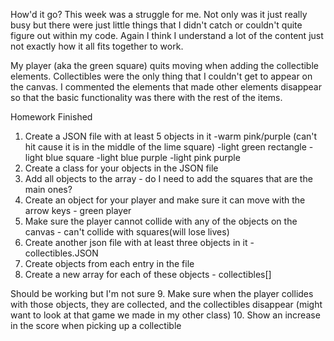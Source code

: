 How'd it go?
This week was a struggle for me.  Not only was it just really busy but there were just little things that I didn't catch or couldn't quite figure out within my code.  Again I think I understand a lot of the content just not exactly how it all fits together to work.

My player (aka the green square) quits moving when adding the collectible elements.  Collectibles were the only thing that I couldn't get to appear on the canvas.  I commented the elements that made other elements disappear so that the basic functionality was there with the rest of the items.


Homework Finished
1. Create a JSON file with at least 5 objects in it
    -warm pink/purple (can't hit cause it is in the middle of the lime square)
    -light green rectangle
    -light blue square
    -light blue purple
    -light pink purple
2. Create a class for your objects in the JSON file
3. Add all objects to the array - do I need to add the squares that are the main ones?
4. Create an object for your player and make sure it can move with the arrow keys - green player
5. Make sure the player cannot collide with any of the objects on the canvas - can't collide with squares(will lose lives)
6. Create another json file with at least three objects in it - collectibles.JSON
7. Create objects from each entry in the file
8. Create a new array for each of these objects  - collectibles[]

Should be working but I'm not sure
9. Make sure when the player collides with those objects, they are collected, and the collectibles disappear (might want to look at that game we made in my other class)
10. Show an increase in the score when picking up a collectible
